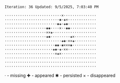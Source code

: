 `Iteration: 36 Updated: 9/5/2025, 7:03:40 PM`
<!-- GOL_START -->
`··························×···············`</br>
`·························✱·✚×·············`</br>
`························✱✚·✚✱·············`</br>
`···················✱✱····×··✱✱············`</br>
`···················××✚····················`</br>
`···················✚✱·········✚×··········`</br>
`··························✚✱·××✚··········`</br>
`·······················✱✱·✱×××✱···········`</br>
`······················✚✱·✚·××·············`</br>
`·······················×✚×················`</br>
`··········································`</br>
`··········································`</br>
`··········································`</br>
<!-- GOL_END -->
· - missing
✚ - appeared
✱ - persisted
× - disappeared